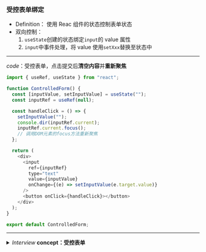 ### 受控表单绑定

- Definition： 使用 Reac 组件的状态控制表单状态
- 双向控制：
  1. `useState`创建的状态绑定`input`的 value 属性
  2. `input`中事件处理，将 value 使用`setXxx`替换至状态中

---

_code_：受控表单，点击提交后**清空内容**并**重新聚焦**

```javascript
import { useRef, useState } from "react";

function ControlledForm() {
  const [inputValue, setInputValue] = useState("");
  const inputRef = useRef(null);

  const handleClick = () => {
    setInputValue("");
    console.dir(inputRef.current);
    inputRef.current.focus();
    // 调用DOM元素的focus方法重新聚焦
  };

  return (
    <div>
      <input
        ref={inputRef}
        type="text"
        value={inputValue}
        onChange={(e) => setInputValue(e.target.value)}
      />
      <button onClick={handleClick}></button>
    </div>
  );
}

export default ControlledForm;
```

---

 <details>
    <summary><i>Interview</i> <b>concept：受控表单</b></summary>
</details>

